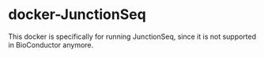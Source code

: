 # docker-JunctionSeq

This docker is specifically for running JunctionSeq, since it is not supported in BioConductor anymore. 
